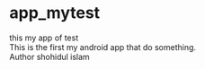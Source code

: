 # app_mytest
this my app of test
</br>
This is the first my android app that do something. </br>
Author shohidul islam
